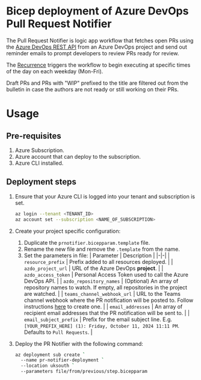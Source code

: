 # Bicep deployment of Azure DevOps Pull Request Notifier

The Pull Request Notifier is logic app workflow that fetches open PRs using the [Azure DevOps REST API](https://learn.microsoft.com/en-us/rest/api/azure/devops/git/pull-requests/get-pull-requests-by-project?view=azure-devops-rest-6.0&tabs=HTTP) from an Azure DevOps project and send out reminder emails to prompt developers to review PRs ready for review.

The [Recurrence](https://learn.microsoft.com/en-gb/azure/connectors/connectors-native-recurrence?tabs=consumption) triggers the workflow to begin executing at specific times of the day on each weekday (Mon-Fri).

Draft PRs and PRs with "WIP" prefixed to the title are filtered out from the bulletin in case the authors are not ready or still working on their PRs.

# Usage

## Pre-requisites
1. Azure Subscription.
2. Azure account that can deploy to the subscription.
3. Azure CLI installed.

## Deployment steps

1. Ensure that your Azure CLI is logged into your tenant and subscription is set.
   ```bash
   az login --tenant <TENANT_ID>
   az account set --subscription <NAME_OF_SUBSCRIPTION>
   ```

2. Create your project specific configuration:
   1. Duplicate the `prnotifier.bicepparam.template` file.
   2. Rename the new file and remove the `.template` from the name.
   3. Set the parameters in file:
      | Parameter | Description |
      |-|-|
      | `resource_prefix` | Prefix added to all resources deployed. |
      | `azdo_project_url` | URL of the Azure DevOps **project**. |
      | `azdo_access_token` | Personal Access Token used to call the Azure DevOps API. |
      | `azdo_repository_names` | (Optional) An array of repository names to watch. If empty, all repositories in the project are watched. |
      | `teams_channel_webhook_url` | URL to the Teams channel webhook where the PR notification will be posted to. Follow instructions [here](https://learn.microsoft.com/en-us/microsoftteams/platform/webhooks-and-connectors/how-to/add-incoming-webhook?tabs=newteams%2Cdotnet#create-an-incoming-webhook) to create one. |
      | `email_addresses` | An array of recipient email addresses that the PR notification will be sent to. |
      | `email_subject_prefix` | Prefix for the email subject line. E.g. `[YOUR_PREFIX_HERE] (1): Friday, October 11, 2024 11:11 PM`. Defaults to `Pull Requests`. |

3. Deploy the PR Notifier with the following command:
   ```bash
   az deployment sub create `
     --name pr-notifier-deployment `
     --location uksouth `
     --parameters file/from/previous/step.bicepparam
   ```
